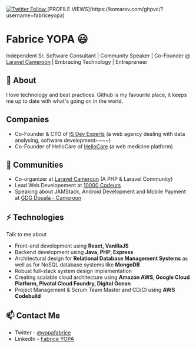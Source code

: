 <p>
  <a href="https://twitter.com/yopafabrice">
    <img alt="Twitter Follow" src="https://img.shields.io/twitter/follow/yopafabrice?style=for-the-badge">
  </a>
  [PROFILE VIEWS](https://komarev.com/ghpvc/?username=fabriceyopa)
</p>

# Fabrice YOPA 😃
Independent Sr. Software Consultant | Community Speaker | Co-Founder @ [Laravel Cameroon](https://laravel.cm) | Embracing Technology | Entrepreneer

## 🧐 About
I love technology and best practices. Github is my favourite place, it keeps me up to date with what's going on in the world.

## Companies
- Co-Founder & CTO of [IS Dev Experts](https://isdevexperts.com) (a web agency dealing with data analysing, software development~~~~)
- Co-Founder of HelloCare of [HelloCare](https://hellocare.org) (a web medicine platform)

## 👯 Communities
- Co-organizer at [Laravel Cameroun](https://laravel.cm) (A PHP & Laravel Community)
- Lead Web Developement at [10000 Codeurs](https://10000codeurs.com/)
- Speaking about JAMStack, Android Development and Mobile Payment at [GDG Douala - Cameroon](https://devfest.gdgdouala.com/)


## ⚡ Technologies
Talk to me about
- Front-end development using **React, VanillaJS**
- Backend development using **Java, PHP, Express**
- Architectural design for **Relational Database Management Systems** as well as for NoSQL database systems like **MongoDB**
- Robust full-stack system design implementation
- Creating scalable cloud architecture using **Amazon AWS, Google Cloud Platform, Pivotal Cloud Foundry, Digital Ocean**
- Project Management & Scrum Team Master and CD/CI using **AWS Codebuild**

## 📫 Contact Me
- Twitter - [@yopafabrice](https://twitter.com/yopafabrice)
- LinkedIn - [Fabrice YOPA](https://www.linkedin.com/in/fabriceyopa/)
